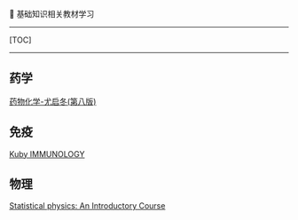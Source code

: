 👏 基础知识相关教材学习

---
[TOC]

---
## 药学
[药物化学-尤启冬(第八版)](基础知识相关教材学习/尤启冬药物化学第8版.pdf)


## 免疫
[Kuby IMMUNOLOGY](基础知识相关教材学习/Kuby_Immunology_8th.pdf)

## 物理
[Statistical physics: An Introductory Course](基础知识相关教材学习/Daniel_J._Amit_Yosef_Verbin_Rami_Tzafriri_StatBookZZ.org_.pdf)